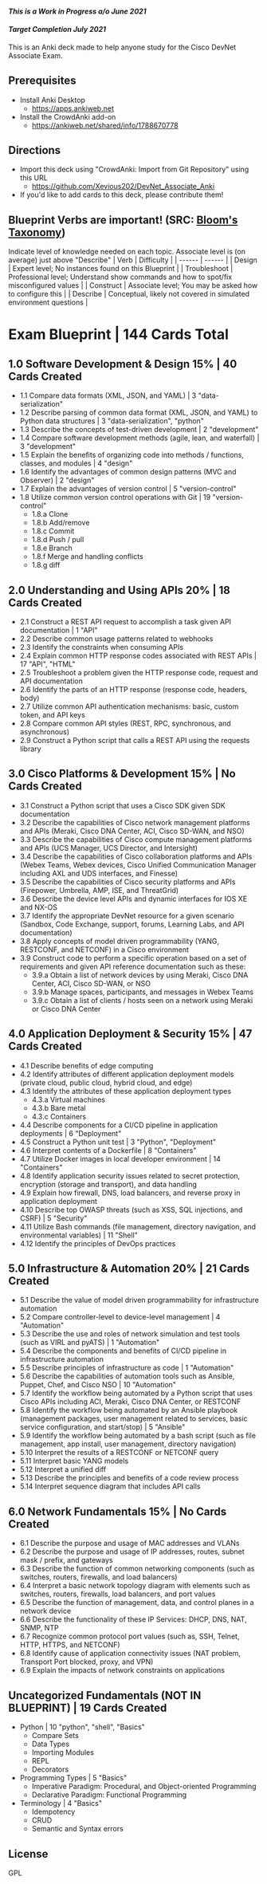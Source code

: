 #### _This is a Work in Progress a/o June 2021_
#### _Target Completion July 2021_
This is an Anki deck made to help anyone study for the Cisco DevNet Associate Exam.

## Prerequisites
- Install Anki Desktop
  - https://apps.ankiweb.net
- Install the CrowdAnki add-on
  - https://ankiweb.net/shared/info/1788670778

## Directions
- Import this deck using "CrowdAnki: Import from Git Repository" using this URL
  - https://github.com/Xevious202/DevNet_Associate_Anki
- If you'd like to add cards to this deck, please contribute them!
## Blueprint Verbs are important! (SRC: [Bloom's Taxonomy])
Indicate level of knowledge needed on each topic. Associate level is (on average) just above "Describe"
| Verb | Difficulty |
| ------ | ------ |
| Design | Expert level; No instances found on this Blueprint |
| Troubleshoot | Professional level; Understand show commands and how to spot/fix misconfigured values |
| Construct | Associate level; You may be asked how to configure this |
| Describe | Conceptual, likely not covered in simulated environment questions |

# Exam Blueprint | 144 Cards Total
## 1.0 Software Development & Design 15% | 40 Cards Created
- 1.1 Compare data formats (XML, JSON, and YAML) | 3 "data-serialization"
- 1.2 Describe parsing of common data format (XML, JSON, and YAML) to Python data structures | 3 "data-serialization", "python"
- 1.3 Describe the concepts of test-driven development | 2 "development"
- 1.4 Compare software development methods (agile, lean, and waterfall) | 3 "development"
- 1.5 Explain the benefits of organizing code into methods / functions, classes, and modules | 4 "design"
- 1.6 Identify the advantages of common design patterns (MVC and Observer) | 2 "design"
- 1.7 Explain the advantages of version control | 5 "version-control"
- 1.8 Utilize common version control operations with Git | 19 "version-control"
  - 1.8.a Clone
  - 1.8.b Add/remove
  - 1.8.c Commit
  - 1.8.d Push / pull
  - 1.8.e Branch
  - 1.8.f Merge and handling conflicts
  - 1.8.g diff

## 2.0 Understanding and Using APIs 20% | 18 Cards Created
- 2.1 Construct a REST API request to accomplish a task given API documentation | 1 "API"
- 2.2 Describe common usage patterns related to webhooks
- 2.3 Identify the constraints when consuming APIs
- 2.4 Explain common HTTP response codes associated with REST APIs | 17 "API", "HTML"
- 2.5 Troubleshoot a problem given the HTTP response code, request and API documentation
- 2.6 Identify the parts of an HTTP response (response code, headers, body)
- 2.7 Utilize common API authentication mechanisms: basic, custom token, and API keys
- 2.8 Compare common API styles (REST, RPC, synchronous, and asynchronous)
- 2.9 Construct a Python script that calls a REST API using the requests library

## 3.0 Cisco Platforms & Development 15% | No Cards Created
- 3.1 Construct a Python script that uses a Cisco SDK given SDK documentation
- 3.2 Describe the capabilities of Cisco network management platforms and APIs (Meraki, Cisco DNA Center, ACI, Cisco SD-WAN, and NSO)
- 3.3 Describe the capabilities of Cisco compute management platforms and APIs (UCS Manager, UCS Director, and Intersight)
- 3.4 Describe the capabilities of Cisco collaboration platforms and APIs (Webex Teams, Webex devices, Cisco Unified Communication Manager including AXL and UDS interfaces, and Finesse)
- 3.5 Describe the capabilities of Cisco security platforms and APIs (Firepower, Umbrella, AMP, ISE, and ThreatGrid)
- 3.6 Describe the device level APIs and dynamic interfaces for IOS XE and NX-OS
- 3.7 Identify the appropriate DevNet resource for a given scenario (Sandbox, Code Exchange, support, forums, Learning Labs, and API documentation)
- 3.8 Apply concepts of model driven programmability (YANG, RESTCONF, and NETCONF) in a Cisco environment
- 3.9 Construct code to perform a specific operation based on a set of requirements and given API reference documentation such as these:
  - 3.9.a Obtain a list of network devices by using Meraki, Cisco DNA Center, ACI, Cisco SD-WAN, or NSO
  - 3.9.b Manage spaces, participants, and messages in Webex Teams
  - 3.9.c Obtain a list of clients / hosts seen on a network using Meraki or Cisco DNA Center

## 4.0 Application Deployment & Security 15% | 47 Cards Created
- 4.1 Describe benefits of edge computing
- 4.2 Identify attributes of different application deployment models (private cloud, public cloud, hybrid cloud, and edge)
- 4.3 Identify the attributes of these application deployment types
  - 4.3.a Virtual machines
  - 4.3.b Bare metal
  - 4.3.c Containers
- 4.4 Describe components for a CI/CD pipeline in application deployments | 6 "Deployment"
- 4.5 Construct a Python unit test | 3 "Python", "Deployment"
- 4.6 Interpret contents of a Dockerfile | 8 "Containers"
- 4.7 Utilize Docker images in local developer environment | 14 "Containers"
- 4.8 Identify application security issues related to secret protection, encryption (storage and transport), and data handling
- 4.9 Explain how firewall, DNS, load balancers, and reverse proxy in application deployment
- 4.10 Describe top OWASP threats (such as XSS, SQL injections, and CSRF) | 5 "Security"
- 4.11 Utilize Bash commands (file management, directory navigation, and environmental variables) | 11 "Shell"
- 4.12 Identify the principles of DevOps practices

## 5.0 Infrastructure & Automation 20% | 21 Cards Created
- 5.1 Describe the value of model driven programmability for infrastructure automation
- 5.2 Compare controller-level to device-level management | 4 "Automation"
- 5.3 Describe the use and roles of network simulation and test tools (such as VIRL and pyATS) | 1 "Automation"
- 5.4 Describe the components and benefits of CI/CD pipeline in infrastructure automation
- 5.5 Describe principles of infrastructure as code | 1 "Automation"
- 5.6 Describe the capabilities of automation tools such as Ansible, Puppet, Chef, and Cisco NSO | 10 "Automation"
- 5.7 Identify the workflow being automated by a Python script that uses Cisco APIs including ACI, Meraki, Cisco DNA Center, or RESTCONF
- 5.8 Identify the workflow being automated by an Ansible playbook (management packages, user management related to services, basic service configuration, and start/stop) | 5 "Ansible"
- 5.9 Identify the workflow being automated by a bash script (such as file management, app install, user management, directory navigation)
- 5.10 Interpret the results of a RESTCONF or NETCONF query
- 5.11 Interpret basic YANG models
- 5.12 Interpret a unified diff
- 5.13 Describe the principles and benefits of a code review process
- 5.14 Interpret sequence diagram that includes API calls

## 6.0 Network Fundamentals 15% | No Cards Created
- 6.1 Describe the purpose and usage of MAC addresses and VLANs
- 6.2 Describe the purpose and usage of IP addresses, routes, subnet mask / prefix, and gateways
- 6.3 Describe the function of common networking components (such as switches, routers, firewalls, and load balancers)
- 6.4 Interpret a basic network topology diagram with elements such as switches, routers, firewalls, load balancers, and port values
- 6.5 Describe the function of management, data, and control planes in a network device
- 6.6 Describe the functionality of these IP Services: DHCP, DNS, NAT, SNMP, NTP
- 6.7 Recognize common protocol port values (such as, SSH, Telnet, HTTP, HTTPS, and NETCONF)
- 6.8 Identify cause of application connectivity issues (NAT problem, Transport Port blocked, proxy, and VPN)
- 6.9 Explain the impacts of network constraints on applications

## Uncategorized Fundamentals (NOT IN BLUEPRINT) | 19 Cards Created
- Python | 10 "python", "shell", "Basics"
  - Compare Sets
  - Data Types
  - Importing Modules
  - REPL
  - Decorators
- Programming Types | 5 "Basics"
  - Imperative Paradigm: Procedural, and Object-oriented Programming
  - Declarative Paradigm: Functional Programming
- Terminology | 4 "Basics"
  - Idempotency
  - CRUD
  - Semantic and Syntax errors

## License

GPL

[//]: # (These are reference links used in the body of this note and get stripped out when the markdown processor does its job. There is no need to format nicely because it shouldn't be seen. Thanks Dillinger.io and SO - http://stackoverflow.com/questions/4823468/store-comments-in-markdown-syntax)

  [Bloom's Taxonomy]: <http://www.fresnostate.edu/academics/oie/documents/assesments/Blooms%20Level.pdf>